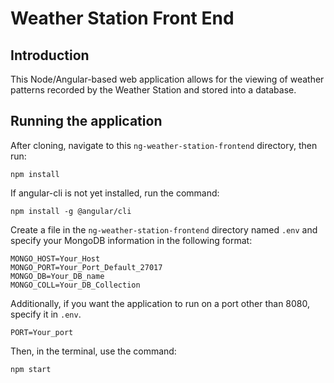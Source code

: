 # Weather Station Front End

## Introduction

This Node/Angular-based web application allows for the viewing of weather patterns recorded by the Weather Station and stored into a database.

## Running the application

After cloning, navigate to this `ng-weather-station-frontend` directory, then run:
```
npm install
```

If angular-cli is not yet installed, run the command:
```
npm install -g @angular/cli
```

Create a file in the `ng-weather-station-frontend` directory named `.env` and specify your MongoDB information in the following format:
```
MONGO_HOST=Your_Host
MONGO_PORT=Your_Port_Default_27017
MONGO_DB=Your_DB_name
MONGO_COLL=Your_DB_Collection
```
Additionally, if you want the application to run on a port other than 8080, specify it in `.env`.
```
PORT=Your_port
```

Then, in the terminal, use the command:
```
npm start
```
